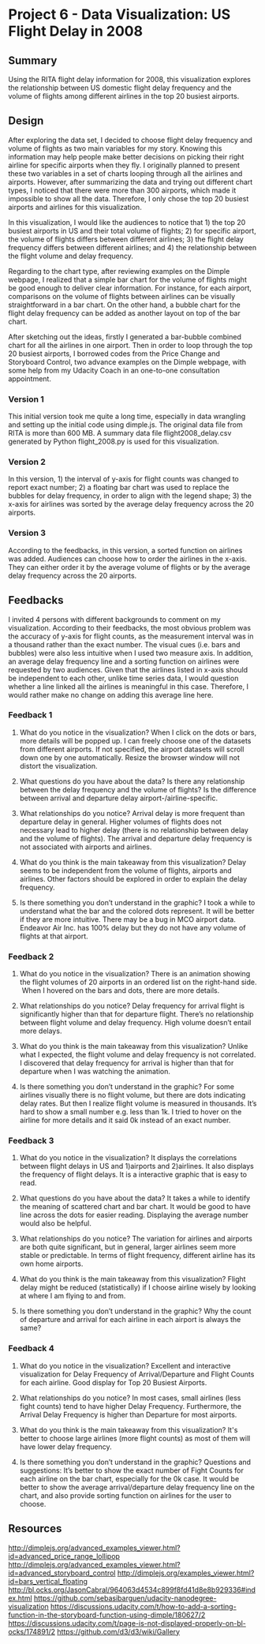 # Project 6 - Data Visualization: US Flight Delay in 2008

## Summary

Using the RITA flight delay information for 2008, this visualization explores the relationship between US domestic flight delay frequency and the volume of flights among different airlines in the top 20 busiest airports. 

## Design

After exploring the data set, I decided to choose flight delay frequency and volume of flights as two main variables for my story. Knowing this information may help people make better decisions on picking their right airline for specific airports when they fly. I originally planned to present these two variables in a set of charts looping through all the airlines and airports. However, after summarizing the data and trying out different chart types, I noticed that there were more than 300 airports, which made it impossible to show all the data. Therefore, I only chose the top 20 busiest airports and airlines for this visualization. 

In this visualization, I would like the audiences to notice that 1) the top 20 busiest airports in US and their total volume of flights; 2) for specific airport, the volume of flights differs between different airlines; 3) the flight delay frequency differs between different airlines; and 4) the relationship between the flight volume and delay frequency. 

Regarding to the chart type, after reviewing examples on the Dimple webpage, I realized that a simple bar chart for the volume of flights might be good enough to deliver clear information. For instance, for each airport, comparisons on the volume of flights between airlines can be visually straightforward in a bar chart. On the other hand, a bubble chart for the flight delay frequency can be added as another layout on top of the bar chart. 

After sketching out the ideas, firstly I generated a bar-bubble combined chart for all the airlines in one airport. Then in order to loop through the top 20 busiest airports, I borrowed codes from the Price Change and Storyboard Control, two advance examples on the Dimple webpage, with some help from my Udacity Coach in an one-to-one consultation appointment. 

### Version 1

This initial version took me quite a long time, especially in data wrangling and setting up the initial code using dimple.js. The original data file from RITA is more than 600 MB. A summary data file flight2008_delay.csv generated by Python flight_2008.py is used for this visualization.

### Version 2

In this version, 1) the interval of y-axis for flight counts was changed to report exact number; 2) a floating bar chart was used to replace the bubbles for delay frequency, in order to align with the legend shape; 3) the x-axis for airlines was sorted by the average delay frequency across the 20 airports. 

### Version 3

According to the feedbacks, in this version, a sorted function on airlines was added. Audiences can choose how to order the airlines in the x-axis. They can either order it by the average volume of flights or by the average delay frequency across the 20 airports.  

## Feedbacks

I invited 4 persons with different backgrounds to comment on my visualization. According to their feedbacks, the most obvious problem was the accuracy of y-axis for flight counts, as the measurement interval was in a thousand rather than the exact number. The visual cues (i.e. bars and bubbles) were also less intuitive when I used two measure axis. In addition, an average delay frequency line and a sorting function on airlines were requested by two audiences. Given that the airlines listed in x-axis should be independent to each other, unlike time series data, I would question whether a line linked all the airlines is meaningful in this case. Therefore, I would rather make no change on adding this average line here. 

### Feedback 1

1. What do you notice in the visualization?
When I click on the dots or bars, more details will be popped up. I can freely choose one of the datasets from different airports. If not specified, the airport datasets will scroll down one by one automatically. Resize the browser window will not distort the visualization.

2. What questions do you have about the data?
Is there any relationship between the delay frequency and the volume of flights?
Is the difference between arrival and departure delay airport-/airline-specific.

3. What relationships do you notice?
Arrival delay is more frequent than departure delay in general. Higher volumes of flights does not necessary lead to higher delay (there is no relationship between delay and the volume of flights). The arrival and departure delay frequency is not associated with airports and airlines. 

4. What do you think is the main takeaway from this visualization?
Delay seems to be independent from the volume of flights, airports and airlines. Other factors should be explored in order to explain the delay frequency. 

5. Is there something you don’t understand in the graphic?
I took a while to understand what the bar and the colored dots represent. It will be better if they are more intuitive. There may be a bug in MCO airport data. Endeavor Air Inc. has 100% delay but they do not have any volume of flights at that airport.

### Feedback 2

1. What do you notice in the visualization?
There is an animation showing the flight volumes of 20 airports in an ordered list on the right-hand side.  When I hovered on the bars and dots, there are more details.

2. What relationships do you notice?
Delay frequency for arrival flight is significantly higher than that for departure flight. There’s no relationship between flight volume and delay frequency. High volume doesn’t entail more delays.

3. What do you think is the main takeaway from this visualization?
Unlike what I expected, the flight volume and delay frequency is not correlated. I discovered that delay frequency for arrival is higher than that for departure when I was watching the animation. 

4. Is there something you don’t understand in the graphic?
For some airlines visually there is no flight volume, but there are dots indicating delay rates. But then I realize flight volume is measured in thousands. It’s hard to show a small number e.g. less than 1k. I tried to hover on the airline for more details and it said 0k instead of an exact number.

### Feedback 3

1. What do you notice in the visualization?
It displays the correlations between flight delays in US and 1)airports and 2)airlines. It also displays the frequency of flight delays. It is a interactive graphic that is easy to read.

2. What questions do you have about the data?
It takes a while to identify the meaning of scattered chart and bar chart. It would be good to have line across the dots for easier reading. Displaying the average number would also be helpful.

3. What relationships do you notice?
The variation for airlines and airports are both quite significant, but in general, larger airlines seem more stable or predictable. In terms of flight frequency, different airline has its own home airports.

4. What do you think is the main takeaway from this visualization?
Flight delay might be reduced (statistically) if I choose airline wisely by looking at where I am flying to and from.

5. Is there something you don’t understand in the graphic?
Why the count of departure and arrival for each airline in each airport is always the same?

### Feedback 4

1. What do you notice in the visualization?
Excellent and interactive visualization for Delay Frequency of Arrival/Departure and Flight Counts for each airline. Good display for Top 20 Busiest Airports.  

2. What relationships do you notice?
In most cases, small airlines (less fight counts) tend to have higher Delay Frequency. Furthermore, the Arrival Delay Frequency is higher than Departure for most airports.

3. What do you think is the main takeaway from this visualization?
It's better to choose large airlines (more flight counts) as most of them will have lower delay frequency. 

4. Is there something you don’t understand in the graphic?
Questions and suggestions:
It’s better to show the exact number of Fight Counts for each airline on the bar chart, especially for the 0k case.
It would be better to show the average arrival/departure delay frequency line on the chart, and also provide sorting function on airlines for the user to choose.


## Resources

http://dimplejs.org/advanced_examples_viewer.html?id=advanced_price_range_lollipop
http://dimplejs.org/advanced_examples_viewer.html?id=advanced_storyboard_control
http://dimplejs.org/examples_viewer.html?id=bars_vertical_floating
http://bl.ocks.org/JasonCabral/964063d4534c899f8fd41d8e8b929336#index.html
https://github.com/sebasibarguen/udacity-nanodegree-visualization
https://discussions.udacity.com/t/how-to-add-a-sorting-function-in-the-storyboard-function-using-dimple/180627/2
https://discussions.udacity.com/t/page-is-not-displayed-properly-on-bl-ocks/174891/2
https://github.com/d3/d3/wiki/Gallery
